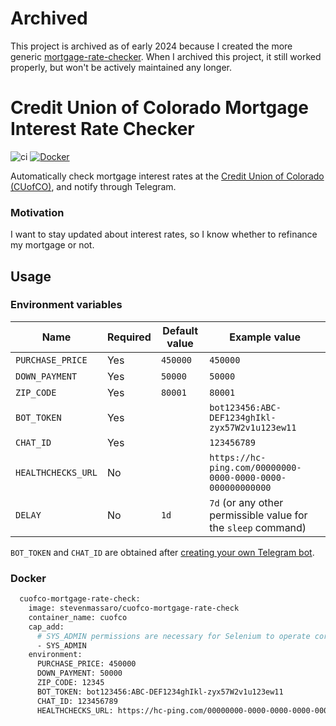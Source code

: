 # Archived
This project is archived as of early 2024 because I created the more generic [mortgage-rate-checker](https://github.com/StevenMassaro/mortgage-rate-check). When I archived this project, it still worked properly, but won't be actively maintained any longer.

# Credit Union of Colorado Mortgage Interest Rate Checker

![ci](https://github.com/StevenMassaro/cuofco-mortgage-rate-check/actions/workflows/build.yml/badge.svg)
[![Docker](https://badgen.net/badge/icon/docker?icon=docker&label)](https://hub.docker.com/r/stevenmassaro/cuofco-mortgage-rate-check)

Automatically check mortgage interest rates at the [Credit Union of Colorado (CUofCO)](https://www.cuofco.org/), and notify through Telegram.

### Motivation

I want to stay updated about interest rates, so I know whether to refinance my mortgage or not.

## Usage

### Environment variables

| Name               | Required | Default value | Example value                                                 |
|--------------------|----------|---------------|---------------------------------------------------------------|
| `PURCHASE_PRICE`   | Yes      | `450000`      | `450000`                                                      |
| `DOWN_PAYMENT`     | Yes      | `50000`       | `50000`                                                       |
| `ZIP_CODE`         | Yes      | `80001`       | `80001`                                                       |
| `BOT_TOKEN`        | Yes      |               | `bot123456:ABC-DEF1234ghIkl-zyx57W2v1u123ew11`                |
| `CHAT_ID`          | Yes      |               | `123456789`                                                   |
| `HEALTHCHECKS_URL` | No       |               | `https://hc-ping.com/00000000-0000-0000-0000-000000000000`    |
| `DELAY`            | No       | `1d`          | `7d` (or any other permissible value for the `sleep` command) |

`BOT_TOKEN` and `CHAT_ID` are obtained after [creating your own Telegram bot](https://core.telegram.org/bots/tutorial).

### Docker

```dockerfile
  cuofco-mortgage-rate-check:
    image: stevenmassaro/cuofco-mortgage-rate-check
    container_name: cuofco
    cap_add:
      # SYS_ADMIN permissions are necessary for Selenium to operate correctly.
      - SYS_ADMIN
    environment:
      PURCHASE_PRICE: 450000
      DOWN_PAYMENT: 50000
      ZIP_CODE: 12345
      BOT_TOKEN: bot123456:ABC-DEF1234ghIkl-zyx57W2v1u123ew11
      CHAT_ID: 123456789
      HEALTHCHECKS_URL: https://hc-ping.com/00000000-0000-0000-0000-000000000000
```
